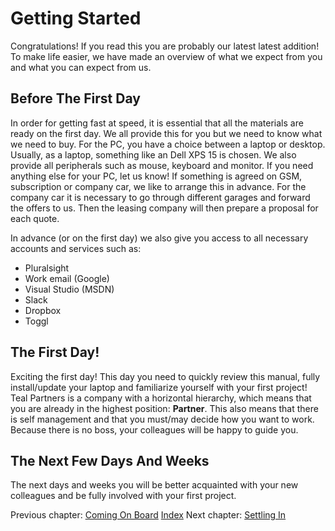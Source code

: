 # Getting Started

Congratulations! If you read this you are probably our latest latest addition! 
To make life easier, we have made an overview of what we expect from you and what you can expect from us.

## Before The First Day

In order for getting fast at speed, it is essential that all the materials are ready on the first day.
We all provide this for you but we need to know what we need to buy.
For the PC, you have a choice between a laptop or desktop.
 Usually, as a laptop, something like an Dell XPS 15 is chosen. 
We also provide all peripherals such as mouse, keyboard and monitor.
If you need anything else for your PC, let us know!
If something is agreed on GSM, subscription or company car, we like to arrange this in advance. 
For the company car it is necessary to go through different garages and forward the offers to us.
Then the leasing company will then prepare a proposal for each quote.

In advance (or on the first day) we also give you access to all necessary accounts and services such as:
* Pluralsight
* Work email (Google)
* Visual Studio (MSDN)
* Slack
* Dropbox
* Toggl

## The First Day!

Exciting the first day!
This day you need to quickly review this manual, fully install/update your laptop and familiarize yourself with your first project! 
Teal Partners is a company with a horizontal hierarchy, which means that you are already in the highest position: **Partner**.
This also means that there is self management and that you must/may decide how you want to work.
Because there is no boss, your colleagues will be happy to guide you.


## The Next Few Days And Weeks

The next days and weeks you will be better acquainted with your new colleagues and be fully involved with your first project.


Previous chapter: [Coming On Board](https://github.com/tealpartners/handbook/blob/master/ComingOnBoard.md)
[Index](https://github.com/tealpartners/handbook/blob/master/README.md)
Next chapter: [Settling In](https://github.com/tealpartners/handbook/blob/master/SettlingIn.md)